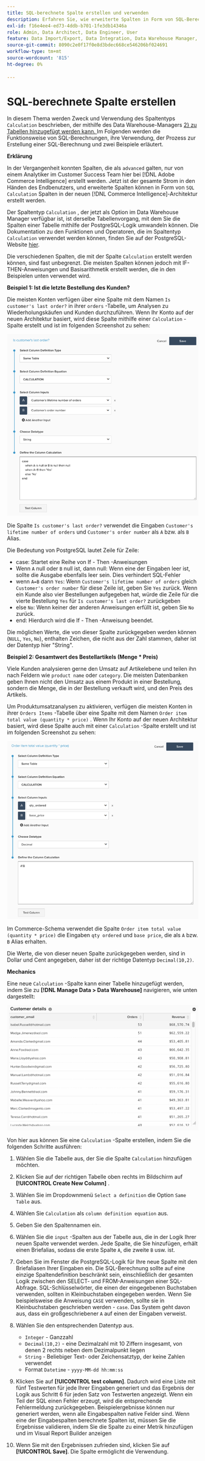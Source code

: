 ```yaml
---
title: SQL-berechnete Spalte erstellen und verwenden
description: Erfahren Sie, wie erweiterte Spalten in Form von SQL-Berechnungsspalten in der neuen Adobe Commerce Intelligence-Architektur erstellt werden können.
exl-id: f16e4ee4-ed73-4ddb-b701-1fe3db14346a
role: Admin, Data Architect, Data Engineer, User
feature: Data Import/Export, Data Integration, Data Warehouse Manager, SQL Report Builder, Commerce Tables
source-git-commit: 8090c2e0f17f0e8d3bdec668ce546206bf024691
workflow-type: tm+mt
source-wordcount: '815'
ht-degree: 0%

---
```


# SQL-berechnete Spalte erstellen

In diesem Thema werden Zweck und Verwendung des Spaltentyps `Calculation` beschrieben, der mithilfe des Data Warehouse-Managers [2} zu Tabellen hinzugefügt werden kann. ](../data-warehouse-mgr/tour-dwm.md) Im Folgenden werden die Funktionsweise von SQL-Berechnungen, ihre Verwendung, der Prozess zur Erstellung einer SQL-Berechnung und zwei Beispiele erläutert.

**Erklärung**

In der Vergangenheit konnten Spalten, die als `advanced` galten, nur von einem Analytiker im Customer Success Team hier bei [!DNL Adobe Commerce Intelligence] erstellt werden. Jetzt ist der gesamte Strom in den Händen des Endbenutzers, und erweiterte Spalten können in Form von `SQL Calculation` Spalten in der neuen [!DNL Commerce Intelligence]-Architektur erstellt werden.

Der Spaltentyp `Calculation` , der jetzt als Option im Data Warehouse Manager verfügbar ist, ist derselbe Tabellenvorgang, mit dem Sie die Spalten einer Tabelle mithilfe der PostgreSQL-Logik umwandeln können. Die Dokumentation zu den Funktionen und Operatoren, die im Spaltentyp `Calculation` verwendet werden können, finden Sie auf der PostgreSQL-Website [hier](https://www.postgresql.org/docs/9.6/functions.html).

Die verschiedenen Spalten, die mit der Spalte `Calculation` erstellt werden können, sind fast unbegrenzt. Die meisten Spalten können jedoch mit IF-THEN-Anweisungen und Basisarithmetik erstellt werden, die in den Beispielen unten verwendet wird.

**Beispiel 1: Ist die letzte Bestellung des Kunden?**

Die meisten Konten verfügen über eine Spalte mit dem Namen `Is customer's last order?` in ihrer `orders` -Tabelle, um Analysen zu Wiederholungskäufen und Kunden durchzuführen. Wenn Ihr Konto auf der neuen Architektur basiert, wird diese Spalte mithilfe einer `Calculation` -Spalte erstellt und ist im folgenden Screenshot zu sehen:

![](../../assets/Is_customer_s_last_order.png)

Die Spalte `Is customer's last order?` verwendet die Eingaben `Customer's lifetime number of orders` und `Customer's order number` als `A` bzw. als `B` Alias.

Die Bedeutung von PostgreSQL lautet Zeile für Zeile:

* case: Startet eine Reihe von If - Then -Anweisungen
* Wenn `A` null oder `B` null ist, dann null: Wenn eine der Eingaben leer ist, sollte die Ausgabe ebenfalls leer sein. Dies verhindert SQL-Fehler
* wenn `A=B` dann `Yes`: Wenn `Customer's lifetime number of orders` gleich `Customer's order number` für diese Zeile ist, geben Sie `Yes` zurück. Wenn ein Kunde also vier Bestellungen aufgegeben hat, würde die Zeile für die vierte Bestellung `Yes` für `Is customer's last order?` zurückgeben
* else `No`: Wenn keiner der anderen Anweisungen erfüllt ist, geben Sie `No` zurück.
* end: Hierdurch wird die If - Then -Anweisung beendet.

Die möglichen Werte, die von dieser Spalte zurückgegeben werden können (`NULL`, `Yes`, `No`), enthalten Zeichen, die nicht aus der Zahl stammen, daher ist der Datentyp hier &quot;String&quot;.

**Beispiel 2: Gesamtwert des Bestellartikels (Menge * Preis)**

Viele Kunden analysieren gerne den Umsatz auf Artikelebene und teilen ihn nach Feldern wie `product name` oder `category`. Die meisten Datenbanken geben Ihnen nicht den Umsatz aus einem Produkt in einer Bestellung, sondern die Menge, die in der Bestellung verkauft wird, und den Preis des Artikels.

Um Produktumsatzanalysen zu aktivieren, verfügen die meisten Konten in ihrer `Orders Items` -Tabelle über eine Spalte mit dem Namen `Order item total value (quantity * price)` . Wenn Ihr Konto auf der neuen Architektur basiert, wird diese Spalte auch mit einer `Calculation` -Spalte erstellt und ist im folgenden Screenshot zu sehen:

![](../../assets/Order_item_total_value.png)

Im Commerce-Schema verwendet die Spalte `Order item total value (quantity * price)` die Eingaben `qty ordered` und `base price`, die als `A` bzw. `B` Alias erhalten.

Die Werte, die von dieser neuen Spalte zurückgegeben werden, sind in Dollar und Cent angegeben, daher ist der richtige Datentyp `Decimal(10,2)`.

**Mechanics**

Eine neue `Calculation` -Spalte kann einer Tabelle hinzugefügt werden, indem Sie zu **[!DNL Manage Data > Data Warehouse]** navigieren, wie unten dargestellt:

![](../../assets/blobid2.png)

Von hier aus können Sie eine `Calculation` -Spalte erstellen, indem Sie die folgenden Schritte ausführen:

1. Wählen Sie die Tabelle aus, der Sie die Spalte `Calculation` hinzufügen möchten.
1. Klicken Sie auf der richtigen Tabelle oben rechts im Bildschirm auf **[!UICONTROL Create New Column]** .
1. Wählen Sie im Dropdownmenü `Select a definition` die Option `Same Table` aus.
1. Wählen Sie `Calculation` als `column definition equation` aus.
1. Geben Sie den Spaltennamen ein.
1. Wählen Sie die `input` -Spalten aus der Tabelle aus, die in der Logik Ihrer neuen Spalte verwendet werden. Jede Spalte, die Sie hinzufügen, erhält einen Briefalias, sodass die erste Spalte `A`, die zweite `B` usw. ist.
1. Geben Sie im Fenster die PostgreSQL-Logik für Ihre neue Spalte mit den Briefaliasen Ihrer Eingaben ein. Die SQL-Berechnung sollte auf eine einzige Spaltendefinition beschränkt sein, einschließlich der gesamten Logik zwischen den SELECT- und FROM-Anweisungen einer SQL-Abfrage. SQL-Schlüsselwörter, die einen der eingegebenen Buchstaben verwenden, sollten in Kleinbuchstaben eingegeben werden. Wenn Sie beispielsweise die Anweisung `CASE` verwenden, sollte sie in Kleinbuchstaben geschrieben werden - `case`. Das System geht davon aus, dass ein großgeschriebener `A` auf einen der Eingaben verweist.
1. Wählen Sie den entsprechenden Datentyp aus.
   * `Integer` - Ganzzahl
   * `Decimal(10,2)` - eine Dezimalzahl mit 10 Ziffern insgesamt, von denen 2 rechts neben dem Dezimalpunkt liegen
   * `String` - Beliebiger Text- oder Zeichensatztyp, der keine Zahlen verwendet
   * Format `Datetime` - `yyyy-MM-dd hh:mm:ss`

1. Klicken Sie auf **[!UICONTROL test column]**. Dadurch wird eine Liste mit fünf Testwerten für jede Ihrer Eingaben generiert und das Ergebnis der Logik aus Schritt 6 für jeden Satz von Testwerten angezeigt. Wenn ein Teil der SQL einen Fehler erzeugt, wird die entsprechende Fehlermeldung zurückgegeben. Beispielergebnisse können nur generiert werden, wenn alle Eingabespalten native Felder sind. Wenn eine der Eingabespalten berechnete Spalten ist, müssen Sie die Ergebnisse validieren, indem Sie die Spalte zu einer Metrik hinzufügen und im Visual Report Builder anzeigen

1. Wenn Sie mit den Ergebnissen zufrieden sind, klicken Sie auf **[!UICONTROL Save]**. Die Spalte ermöglicht die Verwendung.
